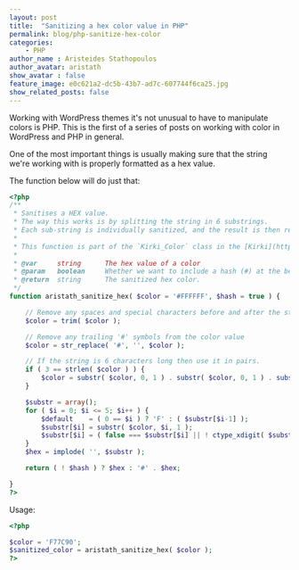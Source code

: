 ```yaml
---
layout: post
title:  "Sanitizing a hex color value in PHP"
permalink: blog/php-sanitize-hex-color
categories:
    - PHP
author_name : Aristeides Stathopoulos
author_avatar: aristath
show_avatar : false
feature_image: e0c621a2-dc5b-43b7-ad7c-607744f6ca25.jpg
show_related_posts: false
---
```


Working with WordPress themes it's not unusual to have to manipulate colors is PHP. This is the first of a series of posts on working with color in WordPress and PHP in general.

One of the most important things is usually making sure that the string we're working with is properly formatted as a hex value.

The function below will do just that:

```php
<?php
/**
 * Sanitises a HEX value.
 * The way this works is by splitting the string in 6 substrings.
 * Each sub-string is individually sanitized, and the result is then returned.
 *
 * This function is part of the `Kirki_Color` class in the [Kirki](http://kirki.org) Toolkit.
 *
 * @var     string      The hex value of a color
 * @param   boolean     Whether we want to include a hash (#) at the beginning or not
 * @return  string      The sanitized hex color.
 */
function aristath_sanitize_hex( $color = '#FFFFFF', $hash = true ) {

    // Remove any spaces and special characters before and after the string
    $color = trim( $color );

    // Remove any trailing '#' symbols from the color value
    $color = str_replace( '#', '', $color );

    // If the string is 6 characters long then use it in pairs.
    if ( 3 == strlen( $color ) ) {
        $color = substr( $color, 0, 1 ) . substr( $color, 0, 1 ) . substr( $color, 1, 1 ) . substr( $color, 1, 1 ) . substr( $color, 2, 1 ) . substr( $color, 2, 1 );
    }

    $substr = array();
    for ( $i = 0; $i <= 5; $i++ ) {
        $default    = ( 0 == $i ) ? 'F' : ( $substr[$i-1] );
        $substr[$i] = substr( $color, $i, 1 );
        $substr[$i] = ( false === $substr[$i] || ! ctype_xdigit( $substr[$i] ) ) ? $default : $substr[$i];
    }
    $hex = implode( '', $substr );

    return ( ! $hash ) ? $hex : '#' . $hex;

}
?>
```

Usage:

```php
<?php

$color = 'F77C90';
$sanitized_color = aristath_sanitize_hex( $color );
?>
```
